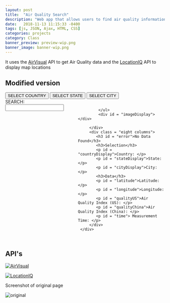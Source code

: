 ```yaml
---
layout: post
title:  "Air Quality Search"
description: "Web app that allows users to find air quality information about a given city. I made it for a claSss using Javascript, JSON, Ajax, HTML, CSS."
date:   2018-11-13 11:15:33 -0400
tags: [js, JSON, Ajax, HTML, CSS]
categories: projects
category: Class
banner_preview: preview-wip.png
banner_image: banner-wip.png
---
```


<!--more-->

It uses the [AirVisual](https://www.airvisual.com/air-pollution-data-api) API to get Air Quality data and the [LocationIQ](https://locationiq.com/) API to display map locations

## Modified version

<link rel = "stylesheet" type = "text/css" href= "{{ base.url | prepend: site.url }}/assets/aqi/Skeleton-2.0.4/css/normalize.css">
<link rel = "stylesheet" type = "text/css" href= "{{ base.url | prepend: site.url }}/assets/aqi/css/main.css">

<script src="https://ajax.googleapis.com/ajax/libs/jquery/1.10.2/jquery.min.js"></script>
<div class= "container">
     <div class = "row 12 column" >
         <nav>
             <button id = "navCountry" class = "active">SELECT COUNTRY</button> 
             <button id = "navState" class = "inactive">SELECT STATE</button> 
             <button id = "navCity" class = "inactive">SELECT CITY</button>
         </nav>
     </div>
     <div class = "row">
         <div class = "four columns">
             <div id = "searchWrapper">
                SEARCH: <input type='text' id='search'>
             </div>    
             <ul id = "selection">

             </ul>
             <div id = "imageDisplay"></div>

         </div>
         <div class = "eight columns">
            <h3 id = "error">No Data Found</h3>
            <h3>Selection</h3> 
            <p id = "countryDisplay">Country: </p>
            <p id = "stateDisplay">State: </p>
            <p id = "cityDisplay">City: </p>
            <h3>Data</h3>
            <p id = "latitude">Latitude: </p>
            <p id = "longitude">Longitude: </p>
            <p id = "qualityUS">Air Quality Index (US): </p>
            <p id = "qualityChina">Air Quality Index (China): </p>
            <p id = "time"> Measurement Time: </p>
         </div>
     </div>
</div>
<script src = "{{ base.url | prepend: site.url }}/assets/aqi/js/apiHandler.js"></script>


## API's

[![AirVisual]({{site.url}}/media/class/AirVis.svg)](https://www.airvisual.com/air-pollution-data-api)

[![LocationIQ]({{site.url}}/media/class/locationIQ.png)](https://locationiq.com/)

Screenshot of original page

![original]({{site.url}}/media/class/AQS.png)
